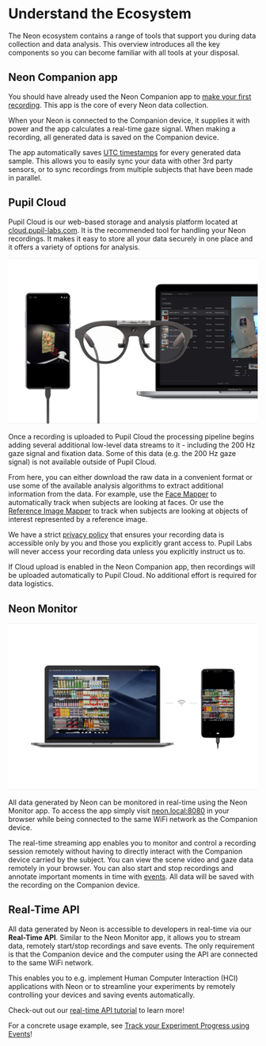 # Understand the Ecosystem
The Neon ecosystem contains a range of tools that support you during data collection and data analysis. This overview introduces all the key components so you can become familiar with all tools at your disposal.

## Neon Companion app
You should have already used the Neon Companion app to [make your first recording](/neon/getting-started/first-recording.html). This app is the core of every Neon data collection.

When your Neon is connected to the Companion device, it supplies it with power and the app calculates a real-time gaze signal. When making a recording, all generated data is saved on the Companion device.

The app automatically saves [UTC timestamps](https://en.wikipedia.org/wiki/Coordinated_Universal_Time) for every generated data sample. This allows you to easily sync your data with other 3rd party sensors, or to sync recordings from multiple subjects that have been made in parallel.


## Pupil Cloud
Pupil Cloud is our web-based storage and analysis platform located at [cloud.pupil-labs.com](https://cloud.pupil-labs.com/). It is the recommended tool for handling your Neon recordings.
It makes it easy to store all your data securely in one place and it offers a variety of options for analysis.

![Pupil Cloud](./pupil_cloud.jpg)

Once a recording is uploaded to Pupil Cloud the processing pipeline begins adding several additional low-level data streams to it - including the 200 Hz gaze signal and fixation data. Some of this data (e.g. the 200 Hz gaze signal) is not available outside of Pupil Cloud.

From here, you can either download the raw data in a convenient format or use some of the available analysis algorithms to extract additional information from the data. For example, use the [Face Mapper](/enrichments/#face-mapper) to automatically track when subjects are looking at faces. Or use the [Reference Image Mapper](/enrichments/#reference-image-mapper) to track when subjects are looking at objects of interest represented by a reference image.

We have a strict [privacy policy](https://pupil-labs.com/legal/) that ensures your recording data is accessible only by you and those you explicitly grant access to. Pupil Labs will never access your recording data unless you explicitly instruct us to.

If Cloud upload is enabled in the Neon Companion app, then recordings will be uploaded automatically to Pupil Cloud. No additional effort is required for data logistics.


## Neon Monitor
  
![Neon Monitor](./pi-monitor-app.jpg)
   
All data generated by Neon can be monitored in real-time using the Neon Monitor app. To access the app simply visit [neon.local:8080](http://neon.local:8080) in your browser while being connected to the same WiFi network as the Companion device.

The real-time streaming app enables you to monitor and control a recording session remotely without having to directly interact with the Companion device carried by the subject. You can view the scene video and gaze data remotely in your browser. You can also start and stop recordings and annotate important moments in time with [events](https://docs-staging.pupil-labs.com/neon/general/events/). All data will be saved with the recording on the Companion device.

## Real-Time API
All data generated by Neon is accessible to developers in real-time via our **Real-Time API**. Similar to the Neon Monitor app, it allows you to stream data, remotely start/stop recordings and save events. The only requirement is that the Companion device and the computer using the API are connected to the same WiFi network.

This enables you to e.g. implement Human Computer Interaction (HCI) applications with Neon or to streamline your experiments by remotely controlling your devices and saving events automatically.

Check-out out our [real-time API tutorial](https://docs-staging.pupil-labs.com/neon/real-time-api/tutorials/) to learn more!

For a concrete usage example, see [Track your Experiment Progress using Events](/neon/real-time-api/track-your-experiment-progress-using-events/)!

